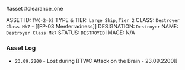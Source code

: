 #asset #clearance_one 

ASSET ID: `TWC-2-02`
TYPE & TIER: `Large Ship`, `Tier 2`
CLASS: `Destroyer Class Mk7` - [[FP-03 Meeferradness]]
DESIGNATION: `Destroyer`
NAME: `Destroyer Class Mk7`
STATUS: `DESTROYED`
IMAGE: N/A
### Asset Log
- `23.09.2200` - Lost during [[TWC Attack on the Brain - 23.09.2200]]